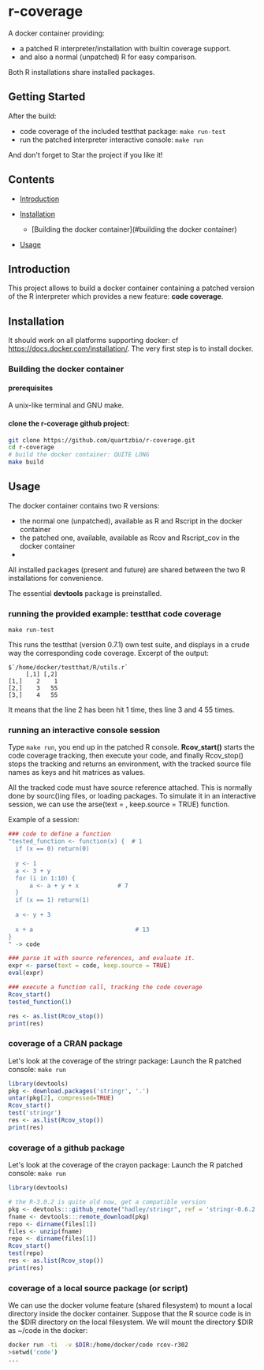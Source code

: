 r-coverage
==========

A docker container providing:
  * a patched R interpreter/installation with builtin coverage support.
  * and also a normal (unpatched) R for easy comparison. 
  
 Both R installations share installed packages.

## Getting Started
After the build:

 * code coverage of the included testthat package: `make run-test`
 * run the patched interpreter interactive console: `make run`

And don't forget to Star the project if you like it!

## Contents

* [Introduction](#introduction)

* [Installation](#installation)
	* [Building the docker container](#building the docker container)

* [Usage](#usage)

## Introduction

This project allows to build a docker container containing a patched version of the R interpreter
which provides a new feature: **code coverage**.

## Installation

It should work on all platforms supporting docker: cf https://docs.docker.com/installation/.
The very first step is to install docker.

### Building the docker container

#### prerequisites
A unix-like terminal and GNU make.

#### clone the r-coverage github project: 

```bash
git clone https://github.com/quartzbio/r-coverage.git
cd r-coverage
# build the docker container: QUITE LONG
make build
```

## Usage

The docker container contains two R versions:
 * the normal one (unpatched), available as R and Rscript in the docker container
 * the patched one, available, available as Rcov and Rscript_cov in the docker container
 * 
All installed packages (present and future) are shared between the two R installations for convenience.

The essential **devtools** package is preinstalled.



### running the provided example: testthat code coverage

```
make run-test
```
This runs the testthat (version 0.7.1) own test suite, and displays in a crude way the corresponding code coverage.
Excerpt of the output:
```
$`/home/docker/testthat/R/utils.r`
     [,1] [,2]
[1,]    2    1
[2,]    3   55
[3,]    4   55
```
It means that the line 2 has been hit 1 time, thes line 3 and 4 55 times. 

### running an interactive console session
Type `make run`, you end up in the patched R console.
**Rcov_start()** starts the code coverage tracking, then execute your code, and finally  Rcov_stop() stops the 
tracking and returns an environment, with the tracked source file names as keys and hit matrices as values.

All the tracked code must have source reference attached. This is normally done by sourc()ing files, or loading packages. To simulate it in an interactive session, we can use the arse(text = , keep.source = TRUE) function.

Example of a session:
```r
### code to define a function
"tested_function <- function(x) {  # 1
  if (x == 0) return(0)
	
  y <- 1
  a <- 3 + y
  for (i in 1:10) {
	  a <- a + y + x           # 7
  }
  if (x == 1) return(1)
  
  a <- y + 3
  
  x + a                             # 13
}
" -> code

### parse it with source references, and evaluate it.
expr <- parse(text = code, keep.source = TRUE)
eval(expr)

### execute a function call, tracking the code coverage
Rcov_start()
tested_function(1)

res <- as.list(Rcov_stop())
print(res)
```

### coverage of a CRAN package
Let's look at the coverage of the stringr package:
Launch the R patched console: `make run`
```r
library(devtools)
pkg <- download.packages('stringr', '.')
untar(pkg[2], compressed=TRUE)
Rcov_start()
test('stringr')
res <- as.list(Rcov_stop())
print(res)
```

### coverage of a github package
Let's look at the coverage of the crayon package:
Launch the R patched console: `make run`
```r
library(devtools)

# the R-3.0.2 is quite old now, get a compatible version
pkg <- devtools:::github_remote("hadley/stringr", ref = 'stringr-0.6.2')
fname <- devtools:::remote_download(pkg)
repo <- dirname(files[1])
files <- unzip(fname)
repo <- dirname(files[1])
Rcov_start()
test(repo)
res <- as.list(Rcov_stop())
print(res)
```

### coverage of a local source package (or script)
We can use the docker volume feature (shared filesystem) to mount a local directory inside the docker container.
Suppose that the R source code is in the $DIR directory on the local filesystem.
We will mount the directory $DIR as ~/code in the docker:
```bash
docker run -ti  -v $DIR:/home/docker/code rcov-r302
>setwd('code')
...
```











